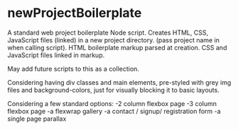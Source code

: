 # newProjectBoilerplate
A standard web project boilerplate Node script. 
Creates HTML, CSS, JavaScript files (linked) in a new project directory.
(pass project name in when calling script).
HTML boilerplate markup parsed at creation.
CSS and JavaScript files linked in markup.

May add future scripts to this as a collection.

Considering having div classes and main elements, 
pre-styled with grey img files and background-colors, 
just for visually blocking it to basic layouts.

Considering a few standard options:
-2 column flexbox page
-3 column flexbox page
-a flexwrap gallery 
-a contact / signup/ registration form
-a single page parallax
